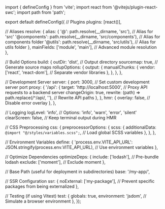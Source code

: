import { defineConfig } from 'vite';
import react from '@vitejs/plugin-react-swc';
import path from 'path';

export default defineConfig({
  // Plugins
  plugins: [react()],

  // Aliases
  resolve: {
    alias: {
      '@': path.resolve(__dirname, 'src'), // Alias for 'src'
      '@components': path.resolve(__dirname, 'src/components'), // Alias for components folder
      '@utils': path.resolve(__dirname, 'src/utils'), // Alias for utils folder
    },
    mainFields: ['module', 'main'], // Advanced module resolution
  },

  // Build Options
  build: {
    outDir: 'dist', // Output directory
    sourcemap: true, // Generate source maps
    rollupOptions: {
      output: {
        manualChunks: {
          vendor: ['react', 'react-dom'], // Separate vendor libraries
        },
      },
    },
  },

  // Development Server
  server: {
    port: 3000, // Set custom development server port
    proxy: {
      '/api': {
        target: 'http://localhost:5000', // Proxy API requests to a backend server
        changeOrigin: true,
        rewrite: (path) => path.replace(/^\/api/, ''), // Rewrite API paths
      },
    },
    hmr: {
      overlay: false, // Disable error overlay
    },
  },

  // Logging
  logLevel: 'info', // Options: 'info', 'warn', 'error', 'silent'
  clearScreen: false, // Keep terminal output during HMR

  // CSS Preprocessing
  css: {
    preprocessorOptions: {
      scss: {
        additionalData: `@import "@/styles/variables.scss";`, // Load global SCSS variables
      },
    },
  },

  // Environment Variables
  define: {
    'process.env.VITE_API_URL': JSON.stringify(process.env.VITE_API_URL), // Use environment variables
  },

  // Optimize Dependencies
  optimizeDeps: {
    include: ['lodash'], // Pre-bundle lodash
    exclude: ['moment'], // Exclude moment
  },

  // Base Path (useful for deployment in subdirectories)
  base: '/my-app/',

  // SSR Configuration
  ssr: {
    noExternal: ['my-package'], // Prevent specific packages from being externalized
  },

  // Testing (if using Vitest)
  test: {
    globals: true,
    environment: 'jsdom', // Simulate a browser environment
  },
});
